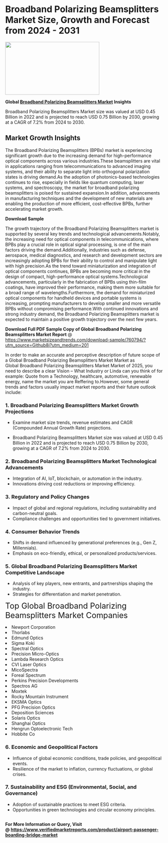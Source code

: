 <H1>Broadband Polarizing Beamsplitters Market Size, Growth and Forecast from 2024 - 2031</H1><img class="aligncenter size-medium wp-image-584254" src="https://thirdeyenews.in/wp-content/uploads/2024/09/Global-Market-Research-300x168.jpeg" alt="" width="300" height="168" /><p><strong>Global&nbsp;<a href="https://www.marketsizeandtrends.com/download-sample/760794/?utm_source=Github8j?utm_medium=201">Broadband Polarizing Beamsplitters Market</a> Insights</strong></p><p>Broadband Polarizing Beamsplitters Market size was valued at USD 0.45 Billion in 2022 and is projected to reach USD 0.75 Billion by 2030, growing at a CAGR of 7.2% from 2024 to 2030.</p><p><h2>Market Growth Insights</h2> <p>The Broadband Polarizing Beamsplitters (BPBs) market is experiencing significant growth due to the increasing demand for high-performance optical components across various industries.These beamsplitters are vital in applications ranging from telecommunications to advanced imaging systems, and their ability to separate light into orthogonal polarization states is driving demand.As the adoption of photonics-based technologies continues to rise, especially in fields like quantum computing, laser systems, and spectroscopy, the market for broadband polarizing beamsplitters is poised for sustained expansion.In addition, advancements in manufacturing techniques and the development of new materials are enabling the production of more efficient, cost-effective BPBs, further accelerating market growth.</p> <p><strong>Download Sample</strong></p> <p>The growth trajectory of the Broadband Polarizing Beamsplitters market is supported by several key trends and technological advancements.Notably, the increasing need for optical components in telecommunications, where BPBs play a crucial role in optical signal processing, is one of the main factors driving the demand.Additionally, industries such as defense, aerospace, medical diagnostics, and research and development sectors are increasingly adopting BPBs for their ability to control and manipulate light with high precision.As the trend toward miniaturization and integration of optical components continues, BPBs are becoming more critical in the design of compact, high-performance optical systems.Technological advancements, particularly in the fabrication of BPBs using thin-film coatings, have improved their performance, making them more suitable for a broad range of wavelengths.Furthermore, the demand for miniaturized optical components for handheld devices and portable systems is increasing, prompting manufacturers to develop smaller and more versatile BPBs without compromising performance.With continued innovations and strong industry demand, the Broadband Polarizing Beamsplitters market is expected to maintain a positive growth trajectory over the next few years.</p> <p><span class=""><strong>Download Full PDF Sample Copy of Global Broadband Polarizing Beamsplitters Market Report</strong> @ <a href="https://www.marketsizeandtrends.com/download-sample/760794/?utm_source=Github8j?utm_medium=201" target="_blank">https://www.marketsizeandtrends.com/download-sample/760794/?utm_source=Github8j?utm_medium=201</a></span></p><p>In order to make an accurate and perceptive description of future scope of a Global&nbsp;Broadband Polarizing Beamsplitters Market Market as Global&nbsp;Broadband Polarizing Beamsplitters Market Market of 2025, you need to describe a clear Vision &ndash; What Industry or Linda can you think of for example: Quote from a Technology, healthcare, automotive, renewable energy, name the market you are Reffering to.However, some general trends and factors usually impact market reports and their future outlook include:</p><h3>1.&nbsp;<strong>Broadband Polarizing Beamsplitters Market Growth Projections</strong></h3><ul><li>Examine market size trends, revenue estimates and CAGR (Compounded Annual Growth Rate) projections.</li><li><p>Broadband Polarizing Beamsplitters Market size was valued at USD 0.45 Billion in 2022 and is projected to reach USD 0.75 Billion by 2030, growing at a CAGR of 7.2% from 2024 to 2030.</p></li></ul><h3>2.&nbsp;<strong>Broadband Polarizing Beamsplitters Market Technological Advancements</strong></h3><ul><li>Integration of AI, IoT, blockchain, or automation in the industry.</li><li>Innovations driving cost reductions or improving efficiency.</li></ul><h3>3.&nbsp;<strong>Regulatory and Policy Changes</strong></h3><ul><li>Impact of global and regional regulations, including sustainability and carbon-neutral goals.</li><li>Compliance challenges and opportunities tied to government initiatives.</li></ul><h3>4.&nbsp;<strong>Consumer Behavior Trends</strong></h3><ul><li>Shifts in demand influenced by generational preferences (e.g., Gen Z, Millennials).</li><li>Emphasis on eco-friendly, ethical, or personalized products/services.</li></ul><h3>5.&nbsp;<strong>Global Broadband Polarizing Beamsplitters Market Competitive Landscape</strong></h3><ul><li>Analysis of key players, new entrants, and partnerships shaping the industry.</li><li>Strategies for differentiation and market penetration.</li></ul><p data-pm-slice="1 1 []"><span style="color: inherit; font-family: inherit; font-size: 25px;">Top Global Broadband Polarizing Beamsplitters Market Companies</span></p><div class="" data-test-id=""><p><li>Newport Corporation</li><li> Thorlabs</li><li> Edmund Optics</li><li> Sigma Koki</li><li> Spectral Optics</li><li> Precision Micro-Optics</li><li> Lambda Research Optics</li><li> CVI Laser Optics</li><li> MicoSpectra</li><li> Foreal Spectrum</li><li> Perkins Precision Developments</li><li> Spectros AG</li><li> Moxtek</li><li> Rocky Mountain Instrument</li><li> EKSMA Optics</li><li> PFG Precision Optics</li><li> Deposition Sciences</li><li> Solaris Optics</li><li> Shanghai Optics</li><li> Hengrun Optoelectronic Tech</li><li> Hobbite Co</li></p></div><h3>6.&nbsp;<strong>Economic and Geopolitical Factors</strong></h3><ul><li>Influence of global economic conditions, trade policies, and geopolitical events.</li><li>Resilience of the market to inflation, currency fluctuations, or global crises.</li></ul><h3>7.&nbsp;<strong>Sustainability and ESG (Environmental, Social, and Governance)</strong></h3><ul><li>Adoption of sustainable practices to meet ESG criteria.</li><li>Opportunities in green technologies and circular economy principles.</li></ul><h2><strong style="font-size: 14px;">For More Information or Query, Visit @&nbsp;</strong><a style="background-color: #ffffff; font-size: 14px;" href="https://www.marketsizeandtrends.com/report/broadband-polarizing-beamsplitters-market/" target="_blank">https://www.verifiedmarketreports.com/product/airport-passenger-boarding-bridge-market</a></h2>